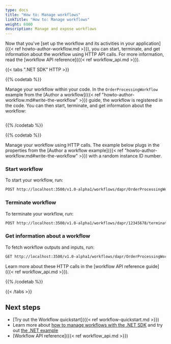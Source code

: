 ```yaml
---
type: docs
title: "How to: Manage workflows"
linkTitle: "How to: Manage workflows"
weight: 6000
description: Manage and expose workflows
---
```


Now that you've [set up the workflow and its activities in your application]({{< ref howto-author-workflow.md >}}), you can start, terminate, and get information about the workflow using HTTP API calls. For more information, read the [workflow API reference]({{< ref workflow_api.md >}}).

{{< tabs ".NET SDK" HTTP >}}

<!--NET-->
{{% codetab %}}

Manage your workflow within your code. In the `OrderProcessingWorkflow` example from the [Author a workflow]({{< ref "howto-author-workflow.md#write-the-workflow" >}}) guide, the workflow is registered in the code. You can then start, terminate, and get information about the workflow:

```csharp

```

{{% /codetab %}}

<!--HTTP-->
{{% codetab %}}

Manage your workflow using HTTP calls. The example below plugs in the properties from the [Author a workflow example]({{< ref "howto-author-workflow.md#write-the-workflow" >}}) with a random instance ID number.

### Start workflow

To start your workflow, run:

```bash
POST http://localhost:3500/v1.0-alpha1/workflows/dapr/OrderProcessingWorkflow/12345678/start
```

### Terminate workflow

To terminate your workflow, run:

```bash
POST http://localhost:3500/v1.0-alpha1/workflows/dapr/12345678/terminate
```

### Get information about a workflow

To fetch workflow outputs and inputs, run:

```bash
GET http://localhost:3500/v1.0-alpha1/workflows/dapr/OrderProcessingWorkflow/12345678
```

Learn more about these HTTP calls in the [workflow API reference guide]({{< ref workflow_api.md >}}).


{{% /codetab %}}

{{< /tabs >}}


## Next steps
- [Try out the Workflow quickstart]({{< ref workflow-quickstart.md >}})
- Learn more about [how to manage workflows with the .NET SDK](todo) and try out [the .NET example](https://github.com/dapr/dotnet-sdk/tree/master/examples/Workflow)
- [Workflow API reference]({{< ref workflow_api.md >}})